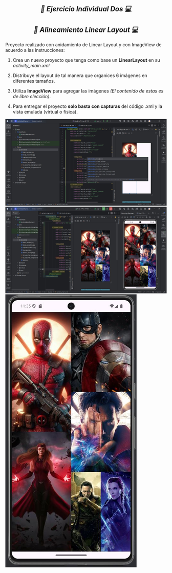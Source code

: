 **_<h2 align="center">:vulcan_salute: Ejercicio Individual Dos :computer:</h2>_**
**_<h2 align="center">:vulcan_salute: Alineamiento Linear Layout :computer:</h2>_**

Proyecto realizado con anidamiento de Linear Layout y con ImageView de acuerdo a las instrucciones:

1. Crea un nuevo proyecto que tenga como base un __LinearLayout__ en su *activity_main.xml*

2. Distribuye el layout de tal manera que organices 6 imágenes en diferentes tamaños.

3. Utiliza __ImageView__ para agregar las imágenes _(El contenido de estas es de libre elección)_.

4. Para entregar el proyecto **solo basta con capturas** del código .xml y la vista emulada (virtual o física).

<img src="./assets/image/codigo-2.JPG" alt="">
<br>
<img src="./assets/image/codigo-3.JPG" alt="">
<br>
<img src="./assets/image/codigo-4.JPG" alt="">
